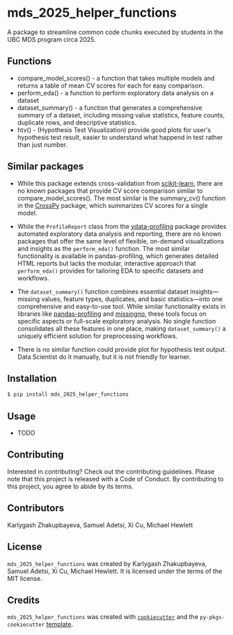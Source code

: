 # mds_2025_helper_functions

A package to streamline common code chunks executed by students in the UBC MDS program circa 2025. 

## Functions
- compare_model_scores() - a function that takes multiple models and returns a table of mean CV scores for each for easy comparison.
- perform_eda() - a function to perform exploratory data analysis on a dataset
- dataset_summary() - a function that generates a comprehensive summary of a dataset, including missing value statistics, feature counts, duplicate rows, and descriptive statistics.
- htv() - (Hypothesis Test Visualization) provide good plots for user's hypothesis test result, easier to understand what happend in test rather than just number.

## Similar packages
- While this package extends cross-validation from [scikit-learn](https://scikit-learn.org/stable/), there are no known packages that provide CV score comparison similar to compare_model_scores(). The most similar is the summary_cv() function in the [CrossPy](https://github.com/UBC-MDS/CrossPy) package, which summarizes CV scores for a single model.

- While the `ProfileReport` class from the [ydata-profiling](https://github.com/ydataai/ydata-profiling) package provides automated exploratory data analysis and reporting, there are no known packages that offer the same level of flexible, on-demand visualizations and insights as the `perform_eda()` function. The most similar functionality is available in pandas-profiling, which generates detailed HTML reports but lacks the modular, interactive approach that `perform_eda()` provides for tailoring EDA to specific datasets and workflows.

- The `dataset_summary()` function combines essential dataset insights—missing values, feature types, duplicates, and basic statistics—into one comprehensive and easy-to-use tool. While similar functionality exists in libraries like [pandas-profiling](https://github.com/ydataai/pandas-profiling) and [missingno](https://github.com/ResidentMario/missingno), these tools focus on specific aspects or full-scale exploratory analysis. No single function consolidates all these features in one place, making `dataset_summary()` a uniquely efficient solution for preprocessing workflows.

- There is no similar function could provide plot for hypothesis test output. Data Scientist do it manually, but it is not friendly for learner.

## Installation

```bash
$ pip install mds_2025_helper_functions
```

## Usage

- TODO

## Contributing

Interested in contributing? Check out the contributing guidelines. Please note that this project is released with a Code of Conduct. By contributing to this project, you agree to abide by its terms.

## Contributors

Karlygash Zhakupbayeva, Samuel Adetsi, Xi Cu, Michael Hewlett

## License

`mds_2025_helper_functions` was created by Karlygash Zhakupbayeva, Samuel Adetsi, Xi Cu, Michael Hewlett. It is licensed under the terms of the MIT license.

## Credits

`mds_2025_helper_functions` was created with [`cookiecutter`](https://cookiecutter.readthedocs.io/en/latest/) and the `py-pkgs-cookiecutter` [template](https://github.com/py-pkgs/py-pkgs-cookiecutter).
